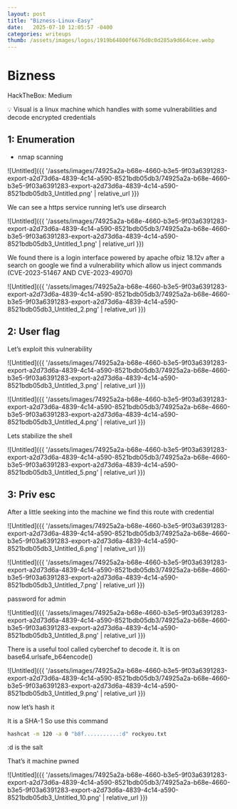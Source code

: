 ```yaml
---
layout: post
title: "Bizness-Linux-Easy"
date:   2025-07-10 12:05:57 -0400
categories: writeups
thumb: /assets/images/logos/1919b64800f6676d0c0d285a9d664cee.webp
---
```


# Bizness

HackTheBox: Medium

<aside>
💡 Visual is a linux  machine which handles with some vulnerabilities and decode encrypted credentials

</aside>

## 1: Enumeration

- nmap scanning

 

![Untitled]({{ '/assets/images/74925a2a-b68e-4660-b3e5-9f03a6391283-export-a2d73d6a-4839-4c14-a590-8521bdb05db3/74925a2a-b68e-4660-b3e5-9f03a6391283-export-a2d73d6a-4839-4c14-a590-8521bdb05db3_Untitled.png' | relative_url }})

We can see a https service running let’s use dirsearch 

![Untitled]({{ '/assets/images/74925a2a-b68e-4660-b3e5-9f03a6391283-export-a2d73d6a-4839-4c14-a590-8521bdb05db3/74925a2a-b68e-4660-b3e5-9f03a6391283-export-a2d73d6a-4839-4c14-a590-8521bdb05db3_Untitled_1.png' | relative_url }})

We found there is a login interface powered by apache ofbiz 18.12v after a search on google we find a vulnerability which allow us inject commands (CVE-2023-51467 AND CVE-2023-49070)

![Untitled]({{ '/assets/images/74925a2a-b68e-4660-b3e5-9f03a6391283-export-a2d73d6a-4839-4c14-a590-8521bdb05db3/74925a2a-b68e-4660-b3e5-9f03a6391283-export-a2d73d6a-4839-4c14-a590-8521bdb05db3_Untitled_2.png' | relative_url }})

## 2: User flag

Let’s exploit this vulnerability

![Untitled]({{ '/assets/images/74925a2a-b68e-4660-b3e5-9f03a6391283-export-a2d73d6a-4839-4c14-a590-8521bdb05db3/74925a2a-b68e-4660-b3e5-9f03a6391283-export-a2d73d6a-4839-4c14-a590-8521bdb05db3_Untitled_3.png' | relative_url }})

![Untitled]({{ '/assets/images/74925a2a-b68e-4660-b3e5-9f03a6391283-export-a2d73d6a-4839-4c14-a590-8521bdb05db3/74925a2a-b68e-4660-b3e5-9f03a6391283-export-a2d73d6a-4839-4c14-a590-8521bdb05db3_Untitled_4.png' | relative_url }})

Lets stabilize the shell

![Untitled]({{ '/assets/images/74925a2a-b68e-4660-b3e5-9f03a6391283-export-a2d73d6a-4839-4c14-a590-8521bdb05db3/74925a2a-b68e-4660-b3e5-9f03a6391283-export-a2d73d6a-4839-4c14-a590-8521bdb05db3_Untitled_5.png' | relative_url }})

## 3: Priv esc

After a little seeking into the machine we find this route with credential

![Untitled]({{ '/assets/images/74925a2a-b68e-4660-b3e5-9f03a6391283-export-a2d73d6a-4839-4c14-a590-8521bdb05db3/74925a2a-b68e-4660-b3e5-9f03a6391283-export-a2d73d6a-4839-4c14-a590-8521bdb05db3_Untitled_6.png' | relative_url }})

![Untitled]({{ '/assets/images/74925a2a-b68e-4660-b3e5-9f03a6391283-export-a2d73d6a-4839-4c14-a590-8521bdb05db3/74925a2a-b68e-4660-b3e5-9f03a6391283-export-a2d73d6a-4839-4c14-a590-8521bdb05db3_Untitled_7.png' | relative_url }})

password for admin

![Untitled]({{ '/assets/images/74925a2a-b68e-4660-b3e5-9f03a6391283-export-a2d73d6a-4839-4c14-a590-8521bdb05db3/74925a2a-b68e-4660-b3e5-9f03a6391283-export-a2d73d6a-4839-4c14-a590-8521bdb05db3_Untitled_8.png' | relative_url }})

There is a useful tool called cyberchef to decode it. It is on base64.urlsafe_b64encode()

![Untitled]({{ '/assets/images/74925a2a-b68e-4660-b3e5-9f03a6391283-export-a2d73d6a-4839-4c14-a590-8521bdb05db3/74925a2a-b68e-4660-b3e5-9f03a6391283-export-a2d73d6a-4839-4c14-a590-8521bdb05db3_Untitled_9.png' | relative_url }})

now let’s hash it

It is a SHA-1 So use this command

```bash
hashcat -m 120 -a 0 "b8f...........:d" rockyou.txt
```

:d is the salt 

That’s it machine pwned

![Untitled]({{ '/assets/images/74925a2a-b68e-4660-b3e5-9f03a6391283-export-a2d73d6a-4839-4c14-a590-8521bdb05db3/74925a2a-b68e-4660-b3e5-9f03a6391283-export-a2d73d6a-4839-4c14-a590-8521bdb05db3_Untitled_10.png' | relative_url }})
<script src="{{ '/assets/js/matrix-overlay.js' | relative_url }}"></script>

